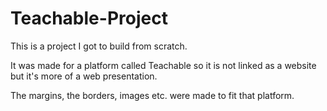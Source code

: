 # Teachable-Project

This is a project I got to build from scratch.

It was made for a platform called Teachable so it is not linked as a website but it's more of a web presentation.

The margins, the borders, images etc. were made to fit that platform.

